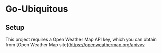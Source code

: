 # Go-Ubiquitous
## Setup
This project requires a Open Weather Map API key, which you can obtain from [Open Weather Map site](https://openweathermap.org/apivvv

